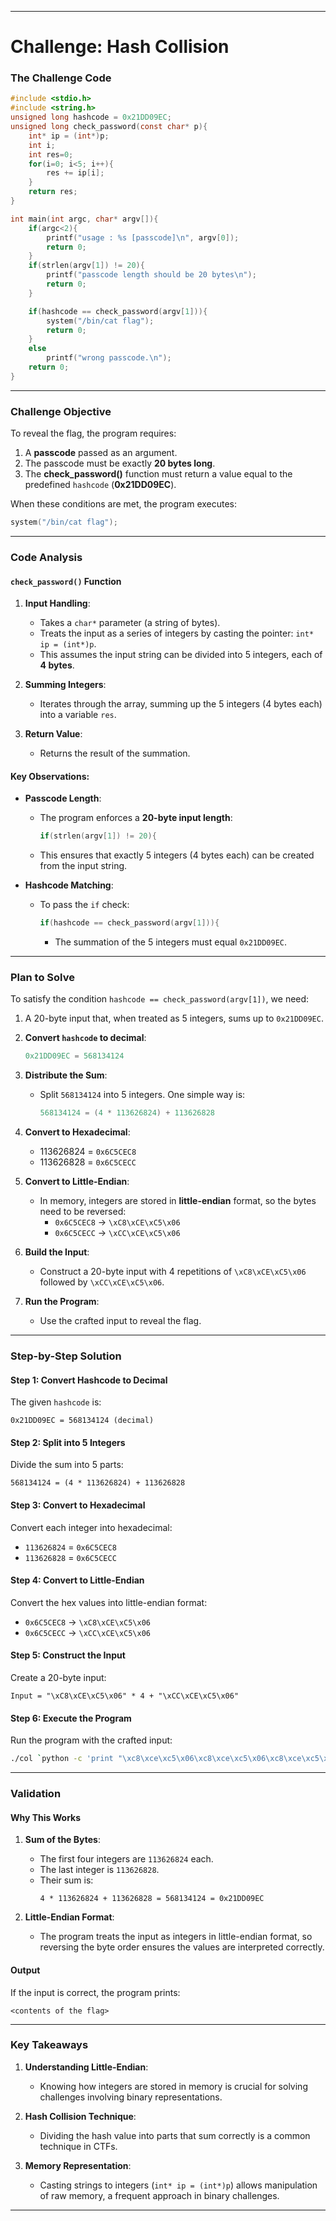 
---

# **Challenge: Hash Collision**

### **The Challenge Code**
```c
#include <stdio.h>
#include <string.h>
unsigned long hashcode = 0x21DD09EC;
unsigned long check_password(const char* p){
    int* ip = (int*)p;
    int i;
    int res=0;
    for(i=0; i<5; i++){
        res += ip[i];
    }
    return res;
}

int main(int argc, char* argv[]){
    if(argc<2){
        printf("usage : %s [passcode]\n", argv[0]);
        return 0;
    }
    if(strlen(argv[1]) != 20){
        printf("passcode length should be 20 bytes\n");
        return 0;
    }

    if(hashcode == check_password(argv[1])){
        system("/bin/cat flag");
        return 0;
    }
    else
        printf("wrong passcode.\n");
    return 0;
}
```

---

### **Challenge Objective**

To reveal the flag, the program requires:
1. A **passcode** passed as an argument.
2. The passcode must be exactly **20 bytes long**.
3. The **check_password()** function must return a value equal to the predefined `hashcode` (**0x21DD09EC**).

When these conditions are met, the program executes:
```c
system("/bin/cat flag");
```

---

### **Code Analysis**

#### **`check_password()` Function**
1. **Input Handling**:
   - Takes a `char*` parameter (a string of bytes).
   - Treats the input as a series of integers by casting the pointer: `int* ip = (int*)p`.
   - This assumes the input string can be divided into 5 integers, each of **4 bytes**.

2. **Summing Integers**:
   - Iterates through the array, summing up the 5 integers (4 bytes each) into a variable `res`.

3. **Return Value**:
   - Returns the result of the summation.

#### **Key Observations**:
- **Passcode Length**:
  - The program enforces a **20-byte input length**:
    ```c
    if(strlen(argv[1]) != 20){
    ```
  - This ensures that exactly 5 integers (4 bytes each) can be created from the input string.

- **Hashcode Matching**:
  - To pass the `if` check:
    ```c
    if(hashcode == check_password(argv[1])){
    ```
    - The summation of the 5 integers must equal `0x21DD09EC`.

---

### **Plan to Solve**

To satisfy the condition `hashcode == check_password(argv[1])`, we need:
1. A 20-byte input that, when treated as 5 integers, sums up to `0x21DD09EC`.
2. **Convert `hashcode` to decimal**:
   ```c
   0x21DD09EC = 568134124
   ```
3. **Distribute the Sum**:
   - Split `568134124` into 5 integers. One simple way is:
     ```c
     568134124 = (4 * 113626824) + 113626828
     ```
4. **Convert to Hexadecimal**:
   - 113626824 = `0x6C5CEC8`
   - 113626828 = `0x6C5CECC`
5. **Convert to Little-Endian**:
   - In memory, integers are stored in **little-endian** format, so the bytes need to be reversed:
     - `0x6C5CEC8` → `\xC8\xCE\xC5\x06`
     - `0x6C5CECC` → `\xCC\xCE\xC5\x06`

6. **Build the Input**:
   - Construct a 20-byte input with 4 repetitions of `\xC8\xCE\xC5\x06` followed by `\xCC\xCE\xC5\x06`.

7. **Run the Program**:
   - Use the crafted input to reveal the flag.

---

### **Step-by-Step Solution**

#### **Step 1: Convert Hashcode to Decimal**
The given `hashcode` is:
```
0x21DD09EC = 568134124 (decimal)
```

#### **Step 2: Split into 5 Integers**
Divide the sum into 5 parts:
```
568134124 = (4 * 113626824) + 113626828
```

#### **Step 3: Convert to Hexadecimal**
Convert each integer into hexadecimal:
- `113626824` = `0x6C5CEC8`
- `113626828` = `0x6C5CECC`

#### **Step 4: Convert to Little-Endian**
Convert the hex values into little-endian format:
- `0x6C5CEC8` → `\xC8\xCE\xC5\x06`
- `0x6C5CECC` → `\xCC\xCE\xC5\x06`

#### **Step 5: Construct the Input**
Create a 20-byte input:
```
Input = "\xC8\xCE\xC5\x06" * 4 + "\xCC\xCE\xC5\x06"
```

#### **Step 6: Execute the Program**
Run the program with the crafted input:
```bash
./col `python -c 'print "\xc8\xce\xc5\x06\xc8\xce\xc5\x06\xc8\xce\xc5\x06\xc8\xce\xc5\x06\xcc\xce\xc5\x06"'`
```

---

### **Validation**

#### **Why This Works**
1. **Sum of the Bytes**:
   - The first four integers are `113626824` each.
   - The last integer is `113626828`.
   - Their sum is:
     ```
     4 * 113626824 + 113626828 = 568134124 = 0x21DD09EC
     ```

2. **Little-Endian Format**:
   - The program treats the input as integers in little-endian format, so reversing the byte order ensures the values are interpreted correctly.

#### **Output**
If the input is correct, the program prints:
```
<contents of the flag>
```

---

### **Key Takeaways**

1. **Understanding Little-Endian**:
   - Knowing how integers are stored in memory is crucial for solving challenges involving binary representations.

2. **Hash Collision Technique**:
   - Dividing the hash value into parts that sum correctly is a common technique in CTFs.

3. **Memory Representation**:
   - Casting strings to integers (`int* ip = (int*)p`) allows manipulation of raw memory, a frequent approach in binary challenges.

---